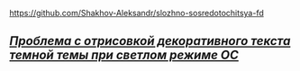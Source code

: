 https://github.com/Shakhov-Aleksandr/slozhno-sosredotochitsya-fd

## **_<u>Проблема с отрисовкой декоративного текста темной темы при светлом режиме ОС<u>_**
